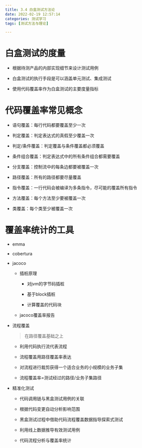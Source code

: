 ```yaml
---
title: 3.4 白盒测试方法论
date: 2022-02-19 12:57:14
categories: 测试学习
tags: [测试方法与理论]

---
```


# 白盒测试的度量

- 根据待测产品的内部实现细节来设计测试用例

- 白盒测试的执行手段是可以涵盖单元测试、集成测试

- 使用代码覆盖率作为白盒测试的主要度量指标

# 代码覆盖率常见概念

- 语句覆盖：每行代码都要覆盖至少一次

- 判定覆盖：判定表达式的真假至少覆盖一次

- 判定/条件覆盖：判定覆盖与条件覆盖都必须覆盖

- 条件组合覆盖：判定表达式中的所有条件组合都需要覆盖

- 分支覆盖：控制流中的每条边都要被覆盖一次

- 路径覆盖：所有的路径都要尽量覆盖

- 指令覆盖：一行代码会被编译为多条指令，尽可能的覆盖所有指令

- 方法覆盖：每个方法至少要被覆盖一次

- 类覆盖：每个类至少被覆盖一次

# 覆盖率统计的工具

- emma

- cobertura

- jacoco

    - 插桩原理

        - 对jvm的字节码插桩

        - 基于block插桩

        - 计算覆盖的代码块

    - jacoco覆盖率报告

- 流程覆盖

    > 在路径覆盖基础之上

    - 利用代码执行流代表流程

    - 流程覆盖用<span class="underline">路径覆盖率</span>表达

    - 对流程进行裁剪获得一个适合业务的小规模的业务子集

    - 流程覆盖率=测试经过的路径/业务子集路径

- 精准化测试

    - 代码调用链与黑盒测试用例的关联

    - 根据代码变更自动分析影响范围

    - 黑盒测试过程中借助代码流程覆盖数据指导探索式测试

    - 利用线上数据推导有效测试用例

    - 代码流程分析与覆盖率统计
